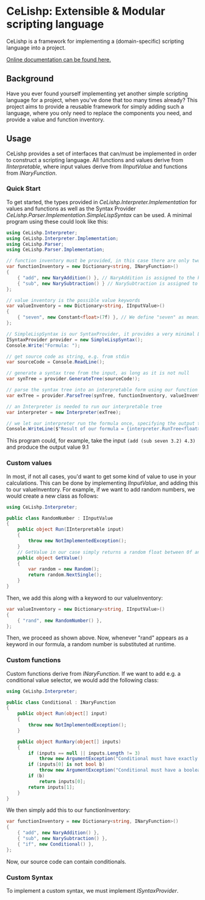 # CeLishp: Extensible & Modular scripting language
CeLishp is a framework for implementing a (domain-specific) scripting language into a project.

[Online documentation can be found here.](https://celishp.skyesprung.com)

## Background
Have you ever found yourself implementing yet another simple scripting language for a project, when you've done that too many times already? This project aims to provide a reusable framework for simply adding such a language, where you only need to replace the components you need, and provide a value and function inventory.

## Usage
CeLishp provides a set of interfaces that can/must be implemented in order to construct a scripting language.
All functions and values derive from *IInterpretable*, where input values derive from *IInputValue* and functions from *INaryFunction*.

### Quick Start
To get started, the types provided in *CeLishp.Interpreter.Implementation* for values and functions as well as the Syntax Provider *CeLishp.Parser.Implementation.SimpleLispSyntax* can be used.
A minimal program using these could look like this:

```csharp
using CeLishp.Interpreter;
using CeLishp.Interpreter.Implementation;
using CeLishp.Parser;
using CeLishp.Parser.Implementation;

// function inventory must be provided, in this case there are only two.
var functionInventory = new Dictionary<string, INaryFunction>()
{
    { "add", new NaryAddition() }, // NaryAddition is assigned to the keyword "add"
    { "sub", new NarySubtraction() } // NarySubtraction is assigned to the keyword "sub"
};

// value inventory is the possible value keywords
var valueInventory = new Dictionary<string, IInputValue>()
{
    { "seven", new Constant<float>(7f) }, // We define "seven" as meaning a constant value of 7
};

// SimpleLispSyntax is our SyntaxProvider, it provides a very minimal Lisp-like syntax with support for numeric literals
ISyntaxProvider provider = new SimpleLispSyntax();
Console.Write("Formula: ");

// get source code as string, e.g. from stdin
var sourceCode = Console.ReadLine();

// generate a syntax tree from the input, as long as it is not null
var synTree = provider.GenerateTree(sourceCode!);

// parse the syntax tree into an interpretable form using our function and value inventory
var exTree = provider.ParseTree(synTree, functionInventory, valueInventory);

// an Interpreter is needed to run our interpretable tree
var interpreter = new Interpreter(exTree);

// we let our interpreter run the formula once, specifying the output type as a float
Console.WriteLine($"Result of our formula = {interpreter.RunTree<float>()}");
```
This program could, for example, take the input `(add (sub seven 3.2) 4.3)` and produce the output value 9.1

### Custom values
In most, if not all cases, you'd want to get some kind of value to use in your calculations.
This can be done by implementing *IInputValue*, and adding this to our valueInventory. For example, if we want to add random numbers, we would
create a new class as follows:
```csharp
using CeLishp.Interpreter;

public class RandomNumber : IInputValue
{
    public object Run(IInterpretable input)
    {
        throw new NotImplementedException();
    }
    // GetValue in our case simply returns a random float between 0f and 1f
    public object GetValue()
    {
        var random = new Random();
        return random.NextSingle();
    }
}
```

Then, we add this along with a keyword to our valueInventory:
```csharp
var valueInventory = new Dictionary<string, IInputValue>()
{
    { "rand", new RandomNumber() },
};
```
Then, we proceed as shown above. Now, whenever "rand" appears as a keyword in our formula, a random number is substituted at runtime.

### Custom functions
Custom functions derive from *INaryFunction*. If we want to add e.g. a conditional value selector, we would add the following class:
```csharp
using CeLishp.Interpreter;

public class Conditional : INaryFunction
{
    public object Run(object[] input)
    {
        throw new NotImplementedException();
    }

    public object RunNary(object[] inputs)
    {
        if (inputs == null || inputs.Length != 3)
            throw new ArgumentException("Conditional must have exactly three inputs");
        if (inputs[0] is not bool b)
            throw new ArgumentException("Conditional must have a boolean as first argument!");
        if (b)
            return inputs[0];
        return inputs[1];
    }
}
```
We then simply add this to our functionInventory:
```csharp
var functionInventory = new Dictionary<string, INaryFunction>()
{
    { "add", new NaryAddition() },
    { "sub", new NarySubtraction() },
    { "if", new Conditional() },
};
```
Now, our source code can contain conditionals.

### Custom Syntax
To implement a custom syntax, we must implement *ISyntaxProvider*. 